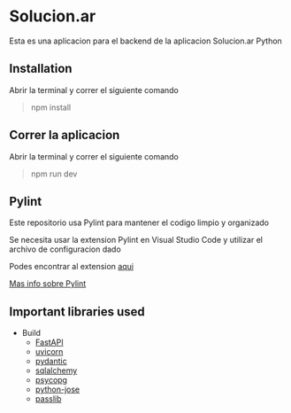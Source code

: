 # Solucion.ar

Esta es una aplicacion para el backend de la aplicacion Solucion.ar Python


## Installation

Abrir la terminal y correr el siguiente comando

> npm install


## Correr la aplicacion

Abrir la terminal y correr el siguiente comando

> npm run dev


## Pylint

Este repositorio usa Pylint para mantener el codigo limpio y organizado

Se necesita usar la extension Pylint en Visual Studio Code y utilizar el archivo de configuracion dado

Podes encontrar al extension [aqui](https://marketplace.visualstudio.com/items?itemName=ms-python.pylint)

[Mas info sobre Pylint](https://pylint.readthedocs.io/en/stable/)

## Important libraries used

- Build
  - [FastAPI](https://fastapi.tiangolo.com/)
  - [uvicorn](https://www.uvicorn.org/)
  - [pydantic](https://redux.js.org/)
  - [sqlalchemy](https://www.sqlalchemy.org/)
  - [psycopg](https://www.psycopg.org/)
  - [python-jose](https://github.com/mpdavis/python-jose)
  - [passlib](https://pypi.org/project/passlib/)

